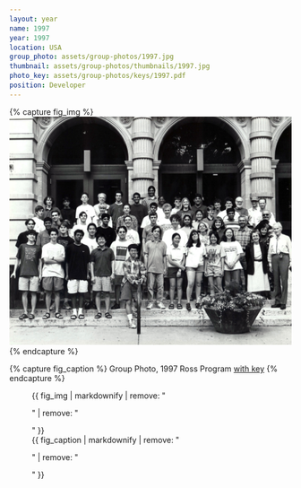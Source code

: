 ```yaml
---
layout: year
name: 1997
year: 1997
location: USA
group_photo: assets/group-photos/1997.jpg
thumbnail: assets/group-photos/thumbnails/1997.jpg
photo_key: assets/group-photos/keys/1997.pdf
position: Developer
---
```

{% capture fig_img %}
[![1997](/assets/group-photos/1997.jpg)](/assets/group-photos/keys/1997.pdf)
{% endcapture %}

{% capture fig_caption %}
Group Photo, 1997 Ross Program [with key](/assets/group-photos/keys/1997.pdf)
{% endcapture %}

<figure>
  {{ fig_img | markdownify | remove: "<p>" | remove: "</p>" }}
  <figcaption>{{ fig_caption | markdownify | remove: "<p>" | remove: "</p>" }}</figcaption>
</figure>
